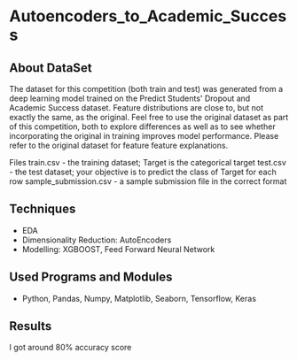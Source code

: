 # Autoencoders_to_Academic_Success

## About DataSet
The dataset for this competition (both train and test) was generated from a deep learning model trained on the Predict Students' Dropout and Academic Success dataset. Feature distributions are close to, but not exactly the same, as the original. Feel free to use the original dataset as part of this competition, both to explore differences as well as to see whether incorporating the original in training improves model performance. Please refer to the original dataset for feature feature explanations.

Files
train.csv - the training dataset; Target is the categorical target
test.csv - the test dataset; your objective is to predict the class of Target for each row
sample_submission.csv - a sample submission file in the correct format

## Techniques
- EDA
- Dimensionality Reduction: AutoEncoders
- Modelling: XGBOOST, Feed Forward Neural Network

## Used Programs and Modules
- Python, Pandas, Numpy, Matplotlib, Seaborn, Tensorflow, Keras

## Results

I got around 80% accuracy score


